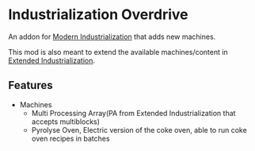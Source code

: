 # Industrialization Overdrive
An addon for [Modern Industrialization](https://modrinth.com/mod/modern-industrialization) that adds new machines.

This mod is also meant to extend the available machines/content in [Extended Industrialization](https://modrinth.com/mod/extended-industrialization).

## Features
- Machines
  - Multi Processing Array(PA from Extended Industrialization that accepts multiblocks)
  - Pyrolyse Oven, Electric version of the coke oven, able to run coke oven recipes in batches
